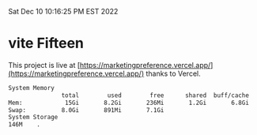 Sat Dec 10 10:16:25 PM EST 2022

# vite Fifteen


This project is live at [https://marketingpreference.vercel.app/](https://marketingpreference.vercel.app/) thanks to Vercel.

```bash
System Memory
               total        used        free      shared  buff/cache   available
Mem:            15Gi       8.2Gi       236Mi       1.2Gi       6.8Gi       5.5Gi
Swap:          8.0Gi       891Mi       7.1Gi
System Storage
146M	.
```

